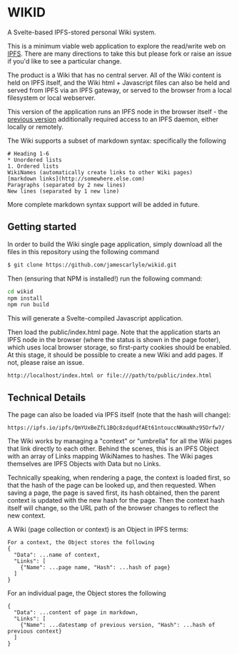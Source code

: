 # WIKID
A Svelte-based IPFS-stored personal Wiki system.

This is a minimum viable web application to explore the read/write web on [IPFS](https://ipfs.io). There are many directions to take this but please fork or raise an issue if you'd like to see a particular change.

The product is a Wiki that has no central server. All of the Wiki content is held on IPFS itself, and the Wiki html + Javascript files can also be held and served from IPFS via an IPFS gateway, or served to the browser from a local filesystem or local webserver.

This version of the application runs an IPFS node in the browser itself - the [previous version](https://github.com/jamescarlyle/ipfs-wiki) additionally required access to an IPFS daemon, either locally or remotely.

The Wiki supports a subset of markdown syntax: specifically the following

```
# Heading 1-6
* Unordered lists
1. Ordered lists
WikiNames (automatically create links to other Wiki pages)
[markdown links](http://somewhere.else.com)
Paragraphs (separated by 2 new lines)
New lines (separated by 1 new line)
```
More complete markdown syntax support will be added in future.

## Getting started

In order to build the Wiki single page application, simply download all the files in this repository using the following command
```bash
$ git clone https://github.com/jamescarlyle/wikid.git
```

Then (ensuring that NPM is installed!) run the following command:
```bash
cd wikid
npm install
npm run build
```

This will generate a Svelte-compiled Javascript application.

Then load the public/index.html page. Note that the application starts an IPFS node in the browser (where the status is shown in the page footer), which uses local browser storage, so first-party cookies should be enabled. At this stage, it should be possible to create a new Wiki and add pages. If not, please raise an issue.
```
http://localhost/index.html or file:///path/to/public/index.html
```

## Technical Details

The page can also be loaded via IPFS itself (note that the hash will change):
```
https://ipfs.io/ipfs/QmYUxBeZfL1BQc8zdqudfAEt61ntouccNKmaNhz95Drfw7/
```

The Wiki works by managing a "context" or "umbrella" for all the Wiki pages that link directly to each other. Behind the scenes, this is an IPFS Object with an array of Links mapping WikiNames to hashes.  The Wiki pages themselves are IPFS Objects with Data but no Links.

Technically speaking, when rendering a page, the context is loaded first, so that the hash of the page can be looked up, and then requested. When saving a page, the page is saved first,
its hash obtained, then the parent context is updated with the new hash for the page. Then the context hash itself will change, so the URL path of the browser changes to reflect the new context.

A Wiki (page collection or context) is an Object in IPFS terms:
```
For a context, the Object stores the following
{
  "Data": ...name of context,
  "Links": [
    {"Name": ...page name, "Hash": ...hash of page}
  ]
}
```
For an individual page, the Object stores the following
```
{
  "Data": ...content of page in markdown,
  "Links": [
    {"Name": ...datestamp of previous version, "Hash": ...hash of previous context}
  ]
}
```